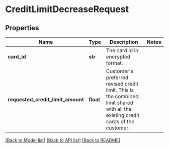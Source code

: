 # CreditLimitDecreaseRequest

## Properties
Name | Type | Description | Notes
------------ | ------------- | ------------- | -------------
**card_id** | **str** | The card id  in encrypted format. | 
**requested_credit_limit_amount** | **float** | Customer&#x27;s preferred revised credit limit. This is the combined limit  shared with all the existing credit cards of the customer. | 

[[Back to Model list]](../README.md#documentation-for-models) [[Back to API list]](../README.md#documentation-for-api-endpoints) [[Back to README]](../README.md)

